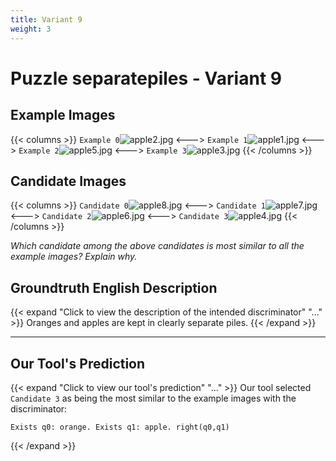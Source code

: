 ```yaml
---
title: Variant 9
weight: 3
---
```


# Puzzle separatepiles - Variant 9

## Example Images
{{< columns >}}
`Example 0`![apple2.jpg](/natscene_data/images/apple2.jpg)
<--->
`Example 1`![apple1.jpg](/natscene_data/images/apple1.jpg)
<--->
`Example 2`![apple5.jpg](/natscene_data/images/apple5.jpg)
<--->
`Example 3`![apple3.jpg](/natscene_data/images/apple3.jpg)
{{< /columns >}}

## Candidate Images
{{< columns >}}
`Candidate 0`![apple8.jpg](/natscene_data/images/apple8.jpg)
<--->
`Candidate 1`![apple7.jpg](/natscene_data/images/apple7.jpg)
<--->
`Candidate 2`![apple6.jpg](/natscene_data/images/apple6.jpg)
<--->
`Candidate 3`![apple4.jpg](/natscene_data/images/apple4.jpg)
{{< /columns >}}

*Which candidate among the above candidates is most similar to all the example images? Explain why.*

## Groundtruth English Description

{{< expand "Click to view the description of the intended discriminator" "..." >}}
Oranges and apples are kept in clearly separate piles.
{{< /expand >}}

---



## Our Tool's Prediction

{{< expand "Click to view our tool's prediction" "..." >}}
Our tool selected `Candidate 3` as being the most similar to the example images with the discriminator:
```plaintext
Exists q0: orange. Exists q1: apple. right(q0,q1)
```
{{< /expand >}}
